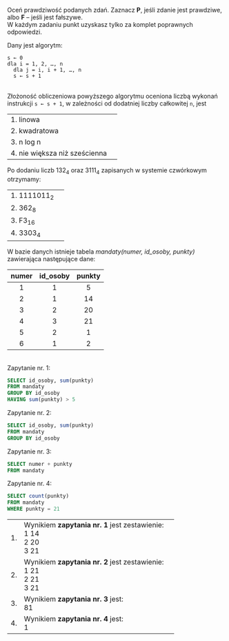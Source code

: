 <TestProvider title="Test">

Oceń prawdziwość podanych zdań. Zaznacz **P**, jeśli zdanie jest prawdziwe, albo **F** – jeśli jest fałszywe.  
W każdym zadaniu punkt uzyskasz tylko za komplet poprawnych odpowiedzi.

</TestProvider>

<TestProvider pkt=1>

Dany jest algorytm:

```
s ← 0
dla i = 1, 2, …, n
  dla j = i, i + 1, …, n
  s ← s + 1
```

\
Złożoność obliczeniowa powyższego algorytmu oceniona liczbą wykonań instrukcji `s ← s + 1`, w zależności od dodatniej liczby całkowitej `n`, jest

|                               |                        |
| :---------------------------- | ---------------------- |
| 1. linowa                     | <TestRadio />          |
| 2. kwadratowa                 | <TestRadio positive /> |
| 3. n log n                    | <TestRadio />          |
| 4. nie większa niż sześcienna | <TestRadio positive /> |

  <AnswerBtn />
</TestProvider>

<TestProvider pkt=1>

Po dodaniu liczb 132<sub>4</sub> oraz 3111<sub>4</sub> zapisanych w systemie czwórkowym otrzymamy:

|                        |                        |
| :--------------------- | ---------------------- |
| 1. 1111011<sub>2</sub> | <TestRadio />          |
| 2. 362<sub>8</sub>     | <TestRadio />          |
| 3. F3<sub>16</sub>     | <TestRadio positive /> |
| 4. 3303<sub>4</sub>    | <TestRadio positive /> |

  <AnswerBtn />
</TestProvider>
<TestProvider pkt=1>

W bazie danych istnieje tabela _mandaty(numer, id_osoby, punkty)_ zawierająca następujące dane:

| numer | id_osoby | punkty |
| :---: | :------: | :----: |
|   1   |    1     |   5    |
|   2   |    1     |   14   |
|   3   |    2     |   20   |
|   4   |    3     |   21   |
|   5   |    2     |   1    |
|   6   |    1     |   2    |

\
Zapytanie nr. 1:

```sql
SELECT id_osoby, sum(punkty)
FROM mandaty
GROUP BY id_osoby
HAVING sum(punkty) > 5

```

Zapytanie nr. 2:

```sql
SELECT id_osoby, sum(punkty)
FROM mandaty
GROUP BY id_osoby

```

Zapytanie nr. 3:

```sql
SELECT numer + punkty
FROM mandaty

```

Zapytanie nr. 4:

```sql
SELECT count(punkty)
FROM mandaty
WHERE punkty = 21

```

|     |                                                                                  |                        |
| --- | -------------------------------------------------------------------------------- | ---------------------- |
| 1.  | Wynikiem **zapytania nr. 1** jest zestawienie: <div>1 14</br>2 20</br>3 21</div> | <TestRadio />          |
| 2.  | Wynikiem **zapytania nr. 2** jest zestawienie: <div>1 21</br>2 21</br>3 21</div> | <TestRadio positive /> |
| 3.  | Wynikiem **zapytania nr. 3** jest: <div>81</div>                                 | <TestRadio />          |
| 4.  | Wynikiem **zapytania nr. 4** jest: <div>1</div>                                  | <TestRadio positive /> |

  <AnswerBtn />
</TestProvider>

